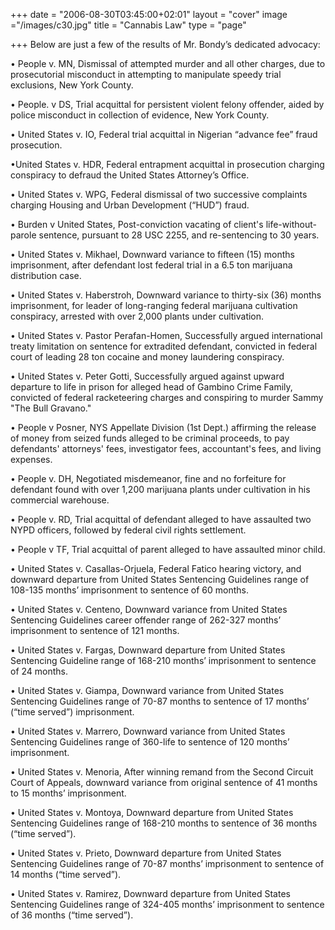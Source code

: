 +++
date = "2006-08-30T03:45:00+02:01"
layout = "cover"
image ="/images/c30.jpg"
title = "Cannabis Law"
type = "page"

+++
Below are just a few of the results of Mr. Bondy’s dedicated advocacy: 



• People v. MN, Dismissal of attempted murder and all other charges, due to prosecutorial misconduct in attempting to manipulate speedy trial exclusions, New York County.


• People. v DS, Trial acquittal for persistent violent felony offender, aided by police misconduct in collection of evidence,  New York County.

• United States v. IO, Federal trial acquittal in Nigerian “advance fee” fraud prosecution. 

•United States v. HDR, Federal entrapment acquittal in prosecution charging conspiracy to defraud the United States Attorney’s Office. 

• United States v. WPG, Federal dismissal of two successive complaints charging Housing and Urban Development (“HUD”) fraud.

• Burden v United States, Post-conviction vacating of client's life-without-parole sentence, pursuant to 28 USC 2255, and re-sentencing to 30 years.

• United States v. Mikhael, Downward variance to fifteen (15) months imprisonment, after defendant lost federal trial in a 6.5 ton marijuana distribution case. 

• United States v. Haberstroh, Downward variance to thirty-six (36) months imprisonment, for leader of long-ranging federal marijuana cultivation conspiracy, arrested with over 2,000 plants under cultivation. 

• United States v. Pastor Perafan-Homen, Successfully argued international treaty limitation on sentence for extradited defendant, convicted in federal court of leading 28 ton cocaine and money laundering conspiracy. 

• United States v. Peter Gotti, Successfully argued against upward departure to life in prison for alleged head of Gambino Crime Family, convicted of federal racketeering charges and conspiring to murder Sammy "The Bull Gravano."  

• People v Posner, NYS Appellate Division (1st Dept.) affirming the release of money from seized funds alleged to be criminal proceeds, to pay defendants' attorneys' fees, investigator fees, accountant's fees, and living expenses.

• People v. DH, Negotiated misdemeanor, fine and no forfeiture for defendant found with over 1,200 marijuana plants under cultivation in his commercial warehouse. 

• People v. RD, Trial acquittal of defendant alleged to have assaulted two NYPD officers, followed by federal civil rights settlement.

• People v TF, Trial acquittal of parent alleged to have assaulted minor child.

• United States v. Casallas-Orjuela, Federal Fatico hearing victory, and downward departure from United States Sentencing Guidelines range of 108-135 months’ imprisonment to sentence of 60 months.  

• United States v. Centeno, Downward variance from United States Sentencing Guidelines career offender range of 262-327 months’ imprisonment to sentence of 121 months. 

• United States v. Fargas, Downward departure from United States Sentencing Guideline range of 168-210 months’ imprisonment to sentence of 24 months. 

• United States v. Giampa, Downward variance from United States Sentencing Guidelines range of 70-87 months to sentence of 17 months’ (“time served”) imprisonment. 

• United States v. Marrero, Downward variance from United States Sentencing Guidelines range of 360-life to sentence of 120 months’ imprisonment. 

• United States v. Menoria, After winning remand from the Second Circuit Court of Appeals, downward variance from original sentence of 41 months to 15 months’ imprisonment. 

• United States v. Montoya, Downward departure from United States Sentencing Guidelines range of 168-210 months to sentence of 36 months (“time served”).

• United States v. Prieto, Downward departure from United States Sentencing Guidelines range of 70-87 months’ imprisonment to sentence of 14 months (“time served”).

• United States v. Ramirez, Downward departure from United States Sentencing Guidelines range of 324-405 months’ imprisonment to sentence of 36 months (“time served”).
